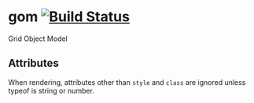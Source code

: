 # gom [![Build Status](https://secure.travis-ci.org/the-grid/gom.png?branch=master)](http://travis-ci.org/the-grid/gom)

Grid Object Model



## Attributes

When rendering, attributes other than `style` and `class` are ignored unless typeof is string or number.